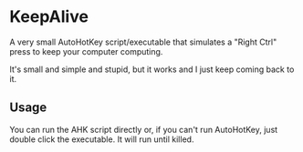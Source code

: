 # KeepAlive
A very small AutoHotKey script/executable that simulates a "Right Ctrl" press to keep your computer computing. 

It's small and simple and stupid, but it works and I just keep coming back to it. 

## Usage
You can run the AHK script directly or, if you can't run AutoHotKey, just double click the executable. It will run until killed. 
